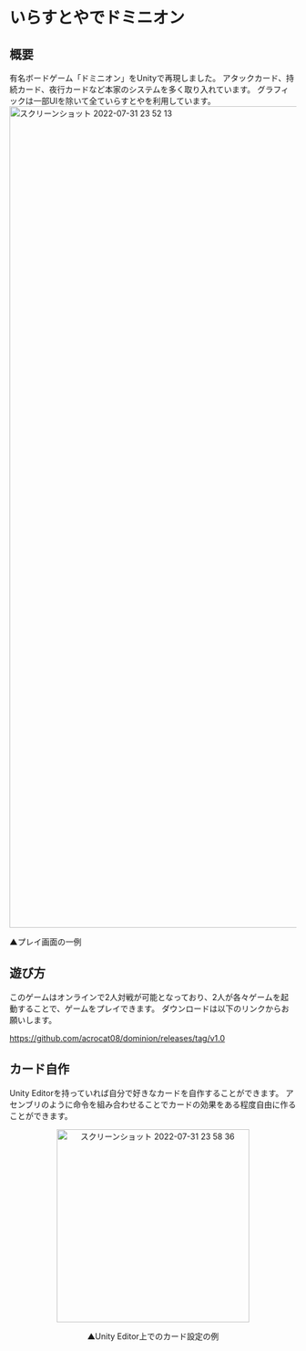 # いらすとやでドミニオン

## 概要
有名ボードゲーム「ドミニオン」をUnityで再現しました。
アタックカード、持続カード、夜行カードなど本家のシステムを多く取り入れています。
グラフィックは一部UIを除いて全ていらすとやを利用しています。
<img width="1439" alt="スクリーンショット 2022-07-31 23 52 13" src="https://user-images.githubusercontent.com/33351403/182032074-bd05246e-c69d-45a6-a85c-8694b883e2a1.png">

▲プレイ画面の一例



## 遊び方
このゲームはオンラインで2人対戦が可能となっており、2人が各々ゲームを起動することで、ゲームをプレイできます。
ダウンロードは以下のリンクからお願いします。

https://github.com/acrocat08/dominion/releases/tag/v1.0


## カード自作
Unity Editorを持っていれば自分で好きなカードを自作することができます。
アセンブリのように命令を組み合わせることでカードの効果をある程度自由に作ることができます。

<div align="center">
<img width="338" alt="スクリーンショット 2022-07-31 23 58 36" src="https://user-images.githubusercontent.com/33351403/182032325-c187ddf9-d60d-436b-b5ce-988f3b49f34c.png">

▲Unity Editor上でのカード設定の例


